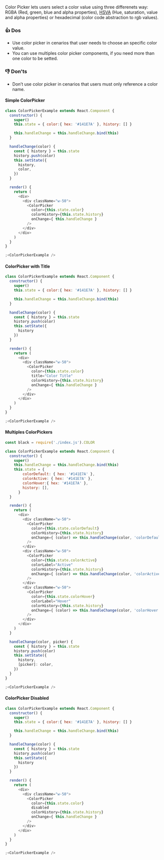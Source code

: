 Color Picker lets users select a color value using three differenets way: RGBA (Red, green, blue and alpha properties), [HSVA](https://en.wikipedia.org/wiki/HSL_and_HSV) (Hue, saturation, value and alpha properties) or hexadecimal (color code abstraction to rgb values).

### 👍 Dos
- Use color picker in cenarios that user needs to choose an specific color value.
- You can use multiples color picker components, if you need more than one color to be setted.

### 👎 Don'ts
- Don’t use color picker in cenarios that users must only reference a color name.

#### Simple ColorPicker

```js
class ColorPickerExample extends React.Component {
  constructor() {
    super()
    this.state = { color:{ hex: '#141E7A' }, history: [] }

    this.handleChange = this.handleChange.bind(this)
  }

  handleChange(color) {
    const { history } = this.state
    history.push(color)
    this.setState({
      history,
      color,
    })
  }

  render() {
    return (
      <div>
        <div className="w-50">
          <ColorPicker
            color={this.state.color}
            colorHistory={this.state.history}
            onChange={ this.handleChange }
          />
        </div>
      </div>
    )
  }
}

;<ColorPickerExample />
```

#### ColorPicker with Title

```js
class ColorPickerExample extends React.Component {
  constructor() {
    super()
    this.state = { color:{ hex: '#141E7A' }, history: [] }

    this.handleChange = this.handleChange.bind(this)
  }

  handleChange(color) {
    const { history } = this.state
    history.push(color)
    this.setState({
      history
    })
  }

  render() {
    return (
      <div>
        <div className="w-50">
          <ColorPicker
            color={this.state.color}
            title="Color Title"
            colorHistory={this.state.history}
            onChange={ this.handleChange }
          />
        </div>
      </div>
    )
  }
}

;<ColorPickerExample />
```
#### Multiples ColorPickers

```js
const black = require('./index.js').COLOR

class ColorPickerExample extends React.Component {
  constructor() {
    super()
    this.handleChange = this.handleChange.bind(this)
    this.state = {
        colorDefault: { hex: '#141E7A' },
        colorActive: { hex: '#141E7A' },
        colorHover:{ hex: '#141E7A' },
        history: [],
      }
  }

  render() {
    return (
      <div>
        <div className="w-50">
          <ColorPicker
            color={this.state.colorDefault}
            colorHistory={this.state.history}
            onChange={ (color) => this.handleChange(color, 'colorDefault') }
          />
        </div>
        <div className="w-50">
          <ColorPicker
            color={this.state.colorActive}
            colorLabel="Active"
            colorHistory={this.state.history}
            onChange={ (color) => this.handleChange(color, 'colorActive') }
          />
        </div>
        <div className="w-50">
          <ColorPicker
            color={this.state.colorHover}
            colorLabel="Hover"
            colorHistory={this.state.history}
            onChange={ (color) => this.handleChange(color, 'colorHover') }
          />
        </div>
      </div>
    )
  }

  handleChange(color, picker) {
    const { history } = this.state
    history.push(color)
    this.setState({
      history,
      [picker]: color,
    })
  }
}

;<ColorPickerExample />
```

#### ColorPicker Disabled

```js
class ColorPickerExample extends React.Component {
  constructor() {
    super()
    this.state = { color:{ hex: '#141E7A' }, history: [] }

    this.handleChange = this.handleChange.bind(this)
  }

  handleChange(color) {
    const { history } = this.state
    history.push(color)
    this.setState({
      history
    })
  }

  render() {
    return (
      <div>
        <div className="w-50">
          <ColorPicker
            color={this.state.color}
            disabled
            colorHistory={this.state.history}
            onChange={ this.handleChange }
          />
        </div>
      </div>
    )
  }
}

;<ColorPickerExample />
```
